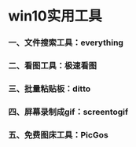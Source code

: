 # win10实用工具

### 一、文件搜索工具：everything


### 二、看图工具：极速看图


### 三、批量粘贴板：ditto


### 四、屏幕录制成gif：screentogif


### 五、免费图床工具：PicGos